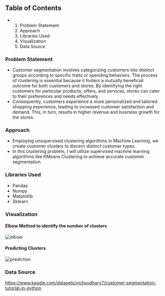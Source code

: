## Table of Contents
- 1. Problem Statement
  2. Approach
  3. Libraries Used
  4. Visualization
  5. Data Source
 
### Problem Statement 
- Customer segmentation involves categorizing customers into distinct groups according to specific traits or spending behaviors. The process of clustering is essential because it fosters a mutually beneficial outcome for both customers and stores. By identifying the right customers for particular products, offers, and services, stores can cater to their preferences and needs effectively.
- Consequently, customers experience a more personalized and tailored shopping experience, leading to increased customer satisfaction and demand. This, in turn, results in higher revenue and business growth for the stores.

### Approach 
- Employing unsupervised clustering algorithms in Machine Learning, we create customer clusters to discern distinct customer types.
- In this clustering problem, I will utilize supervised machine learning algorithms like KMeans Clustering to achieve accurate customer segmentation.

### Libraries Used 
- Pandas
- Numpy
- Matplotlib
- Sklearn

### Visualization

#### Elbow Method to identify the number of clusters 

![elbow](https://github.com/shwetasaini07/clustering/assets/38052962/b51bf80f-bb95-4986-aa80-55bbc632d036)

#### Predicting Clusters

![prediction](https://github.com/shwetasaini07/clustering/assets/38052962/45033c5e-85d6-4bb9-b5b7-e36b9858525b)


### Data Source 
https://www.kaggle.com/datasets/vjchoudhary7/customer-segmentation-tutorial-in-python



